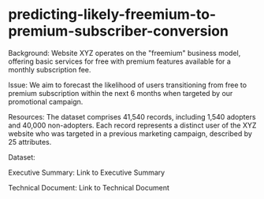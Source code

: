 # predicting-likely-freemium-to-premium-subscriber-conversion

Background: Website XYZ operates on the "freemium" business model, offering basic services for free with premium features available for a monthly subscription fee.

Issue: We aim to forecast the likelihood of users transitioning from free to premium subscription within the next 6 months when targeted by our promotional campaign.

Resources: The dataset comprises 41,540 records, including 1,540 adopters and 40,000 non-adopters. Each record represents a distinct user of the XYZ website who was targeted in a previous marketing campaign, described by 25 attributes.

Dataset: 

Executive Summary: Link to Executive Summary

Technical Document: Link to Technical Document
